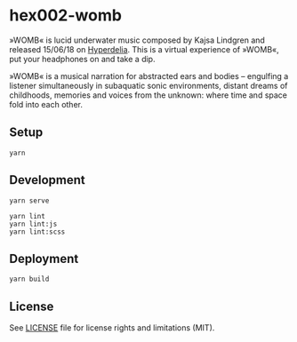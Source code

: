 # hex002-womb

»WOMB« is lucid underwater music composed by Kajsa Lindgren and released 15/06/18 on [Hyperdelia](https://hyperdelia.com). This is a virtual experience of »WOMB«, put your headphones on and take a dip.

»WOMB« is a musical narration for abstracted ears and bodies – engulfing a listener simultaneously in subaquatic sonic environments, distant dreams of childhoods, memories and voices from the unknown: where time and space fold into each other.

## Setup

```
yarn
```

## Development

```
yarn serve

yarn lint
yarn lint:js
yarn lint:scss
```

## Deployment 

```
yarn build
```

## License

See [LICENSE](LICENSE.md) file for license rights and limitations (MIT).

